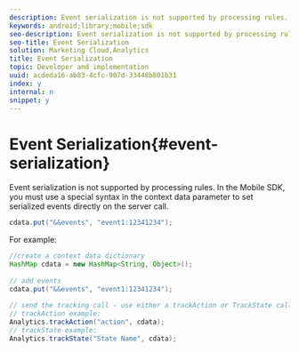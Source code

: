 ```yaml
---
description: Event serialization is not supported by processing rules. In the Mobile SDK, you must use a special syntax in the context data parameter to set serialized events directly on the server call.
keywords: android;library;mobile;sdk
seo-description: Event serialization is not supported by processing rules. In the Mobile SDK, you must use a special syntax in the context data parameter to set serialized events directly on the server call.
seo-title: Event Serialization
solution: Marketing Cloud,Analytics
title: Event Serialization
topic: Developer and implementation
uuid: acdeda16-ab83-4cfc-907d-33448b801b31
index: y
internal: n
snippet: y
---
```


# Event Serialization{#event-serialization}

Event serialization is not supported by processing rules. In the Mobile SDK, you must use a special syntax in the context data parameter to set serialized events directly on the server call.

```java
cdata.put("&&events", "event1:12341234");
```

For example:

```java
//create a context data dictionary 
HashMap cdata = new HashMap<String, Object>(); 
 
// add events 
cdata.put("&&events", "event1:12341234"); 
 
// send the tracking call - use either a trackAction or TrackState call. 
// trackAction example: 
Analytics.trackAction("action", cdata); 
// trackState example: 
Analytics.trackState("State Name", cdata);
```

